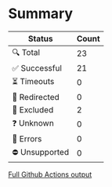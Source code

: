 # Summary

| Status         | Count |
|----------------|-------|
| 🔍 Total       | 23    |
| ✅ Successful  | 21    |
| ⏳ Timeouts    | 0     |
| 🔀 Redirected  | 0     |
| 👻 Excluded    | 2     |
| ❓ Unknown     | 0     |
| 🚫 Errors      | 0     |
| ⛔ Unsupported | 0     |
[Full Github Actions output](https://github.com/navchandar/navchandar.github.io/actions/runs/17786864493?check_suite_focus=true)
